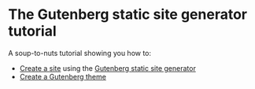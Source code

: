 # The Gutenberg static site generator tutorial

A soup-to-nuts tutorial showing you how to:

* [Create a site](tutorial.md) using the [Gutenberg static site generator](https://getgutenberg.io)
* [Create a Gutenberg theme](theme-tutorial.md)
